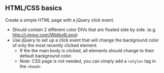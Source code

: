 ## HTML/CSS basics

Create a simple HTML page with a jQuery click event.

- Should contain 2 different color DIVs that are floated side by side. (e.g. http://i.imgur.com/Wbtbv6j.png)
- Use jQuery to set up a click event that will change the background color of only the most recently clicked element.
  * If the the main body is clicked, all elements should change to their default background color.
  * *Note*: CSS page is not needed, you can simply add a `<style>` tag in the `<head>`
